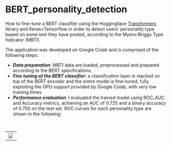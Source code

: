 # BERT_personality_detection
How to fine-tune a BERT classifier using the Huggingface <a href="https://huggingface.co/transformers/quicktour.html">Transformers</a> library and Keras+Tensorflow in order to detect users' personality type based on some text they have posted, according to the Myers–Briggs Type Indicator (MBTI).

The application was developed on Google Colab and is comprised of the following steps:
- ***Data preparation***: MBTI data are loaded, preprocessed and prepared according to the BERT specifications.
- ***Fine tuning of the BERT classifier***: a classification layer is stacked on top of the BERT encoder and the entire model is fine-tuned, fully exploiting the GPU support provided by Google Colab, with very low training times.
- ***Performance evaluation***: I evaluated the trained model using ROC_AUC and Accuracy metrics, achieving an AUC of 0.725 and a binary accuracy of 0.750 on the test set. ROC curves for each personality type are shown in the following:
 
&nbsp;&nbsp;&nbsp;
<table width="100%" height="100%" align="center" valign="center">
   <tr><td>
     <img src="https://github.com/rcantini/BERT_personality_detection/blob/main/results/roc_auc.png" style="margin-left: auto; margin-right: auto; width: 90%; height: 90%"/>
   </td></tr>
  </table>
  
&nbsp;

I also used the model for finding out my own MBTI personality and I was classified as an *INTP*.

For further information, I have made the Colab notebook available in this repository. The related post is available on my blog at this link: https://riccardo-cantini.netlify.app/post/personality_detection/

Moreover, if you want to know more about BERT and how to exploit it for different text classification tasks, check out my blog post: https://riccardo-cantini.netlify.app/post/bert_text_classification/

